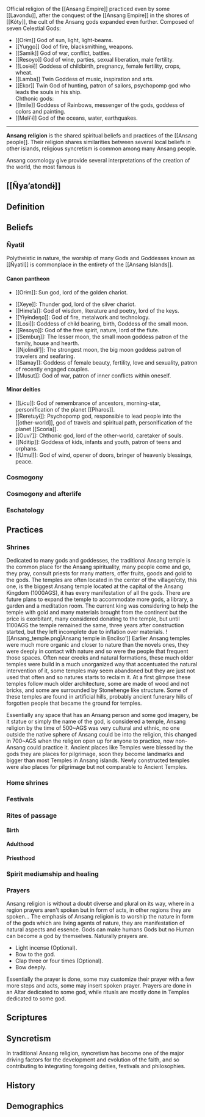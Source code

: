 Official religion of the [[Ansang Empire]] practiced even by some [[Lavondu]], after the conquest of the [[Ansang Empire]] in the shores of [[Kóty]], the cult of the Ansang gods expanded even further.
Composed of seven Celestial Gods:
* [[Orɨm]] God of sun, light, light-beams.
* [[Yuŋgo]] God of fire, blacksmithing, weapons.
* [[Samik]] God of war, conflict, battles. 
* [[Resoyo]] God of wine, parties, sexual liberation, male fertility.
* [[Losɨsɨ]] Goddess of childbirth, pregnancy, female fertility, crops, wheat.
* [[Lamba]] Twin Goddess of music, inspiration and arts.
* [[Ekor]] Twin God of hunting, patron of sailors, psychopomp god who leads the souls in his ship.  
Chthonic gods:
* [[Imile]] Goddess of Rainbows, messenger of the gods, goddess of colors and painting.
* [[Melɨ'ɨ]] God of the oceans, water, earthquakes.

----------------------------------------------------

**Ansang religion** is the shared spiritual beliefs and practices of the [[Ansang people]]. Their religion shares similarities between several local beliefs in other islands, religious syncretism is common among many Ansang people.

Ansang cosmology give provide several interpretations of the creation of the world, the most famous is 
## [[Ñyaʼatondɨ]]
## Definition

## Beliefs

### Ñyatil
Polytheistic in nature, the worship of many Gods and Goddesses known as [[Ñyatil]] is commonplace in the entirety of the [[Ansang Islands]].

#### Canon pantheon

- [[Orɨm]]: Sun god, lord of the golden chariot.
* [[Xeye]]: Thunder god, lord of the silver chariot.
* [[Himeʼa]]: God of wisdom, literature and poetry, lord of the keys.
* [[Yɨyɨndeŋo]]: God of fire, metalwork and technology.
* [[Losɨ]]: Goddess of child bearing, birth, Goddess of the small moon.
* [[Resoyo]]: God of the free spirit, nature, lord of the flute.
* [[Sembuŋ]]: The lesser moon, the small moon goddess patron of the family, house and hearth.
* [[Njolindɨ’]]: The strongest moon, the big moon goddess patron of travelers and seafaring.
* [[Samay]]: Goddess of female beauty, fertility, love and sexuality, patron of recently engaged couples.
* [[Musut]]: God of war, patron of inner conflicts within oneself.

#### Minor deities

* [[Lɨcu]]: God of remembrance of ancestors, morning-star, personification of the planet [[Pharos]].
* [[Reretuyɨ]]: Psychopomp god, responsible to lead people into the [[other-world]], god of travels and spiritual path, personification of the planet [[Scoria]].
* [[Ouviʼ]]: Chthonic god, lord of the other-world, caretaker of souls.
* [[Nditip]]: Goddess of kids, infants and youth, patron of teens and orphans.
* [[Umul]]: God of wind, opener of doors, bringer of heavenly blessings, peace.

### Cosmogony

### Cosmogony and afterlife

### Eschatology

## Practices

### Shrines
Dedicated to many gods and goddesses, the traditional Ansang temple is the common place for the Ansang spirituality, many people come and go, they pray, consult priests for many matters, offer fruits, goods and gold to the gods. The temples are often located in the center of the village/city, this one, is the biggest Ansang temple located at the capital of the Ansang Kingdom (1000AGS), it has every manifestation of all the gods. There are future plans to expand the temple to accommodate more gods, a library, a garden and a meditation room. The current king was considering to help the temple with gold and many materials brought from the continent but the price is exorbitant, many considered donating to the temple, but until 1100AGS the temple remained the same, three years after construction started, but they left incomplete due to inflation over materials.
![[Ansang_temple.png|Ansang temple in Encilsoʼ]]
Earlier Ansang temples were much more organic and closer to nature than the novels ones, they were deeply in contact with nature and so were the people that frequent those spaces. Often near creeks and natural formations, these much older temples were build in a much unorganized way that accentuated the natural intervention of it, some temples may seem abandoned but they are just not used that often and so natures starts to reclaim it. At a first glimpse these temples follow much older architecture, some are made of wood and not bricks, and some are surrounded by Stonehenge like structure. Some of these temples are found in artificial hills, probably ancient funerary hills of forgotten people that became the ground for temples.

Essentially any space that has an Ansang person and some god imagery, be it statue or simply the name of the god, is considered a temple, Ansang religion by the time of 500~AGS was very cultural and ethnic, no one outside the native sphere of Ansang could be into the religion, this changed in 700~AGS when the religion open up for anyone to practice, now non-Ansang could practice it. Ancient places like Temples were blessed by the gods they are places for pilgrimage, soon they become landmarks and bigger than most Temples in Ansang islands. Newly constructed temples were also places for pilgrimage but not comparable to Ancient Temples.

### Home shrines

### Festivals

### Rites of passage
#### Birth
#### Adulthood

#### Priesthood

### Spirit mediumship and healing

### Prayers
Ansang religion is without a doubt diverse and plural on its way, where in a region prayers aren't spoken but in form of acts, in other regions they are spoken... The emphasis of Ansang religion is to worship the nature in form of the gods which are living agents of nature, they are manifestation of natural aspects and essence. Gods can make humans Gods but no Human can become a god by themselves. Naturally prayers are. 

- Light incense (Optional).
- Bow to the god.
- Clap three or four times (Optional).
- Bow deeply.

Essentially the prayer is done, some may customize their prayer with a few more steps and acts, some may insert spoken prayer. Prayers are done in an Altar dedicated to some god, while rituals are mostly done in Temples dedicated to some god. 

## Scriptures

## Syncretism
In traditional Ansang religion, syncretism has become one of the major driving factors for the development and evolution of the faith, and so contributing to integrating foregoing deities, festivals and philosophies.

## History

## Demographics
